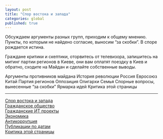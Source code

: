 ```yaml
---
layout: post
title: "Спор востока и запада"
categories: global
published: true
---
```


Обсуждаем аргументы разных групп, приходим к общему мнению. Пункты, по которым не найдено согласие, выносим “за скобки”. 
В споре рождается истина.

Граждане критики и скептики, оторвитесь от телевизора, запишитесь на митинг партии регионов в Киеве, они вам оплатят поездку в Киев и обратно, сходите на Майдан и сделайте собственные выводы.

Аргументы противников майдана 
История революции
Россия
Евросоюз
Китай
Партия регионов
Оппозиция
Олигархи
Семья
Спорные вопросы, вынесенные “за скобки”
Ярмарка идей
Критика этой страницы


----------

[Спор востока и запада][1]<br>
[Гражданское общество][2]<br>
[Гражданские ИТ проекты][3]<br>
[Экономика][4]<br>
[Антикоррупция][5]<br>
[Публикации по датам][6]<br>
[Критика этой страницы][7]
 


  [1]: #
  [2]: #
  [3]: #
  [4]: #
  [5]: #
  [6]: http://uaplatform.org/chronology.html
  [7]: #